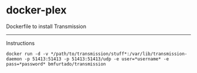 # docker-plex
Dockerfile to install Transmission

---
Instructions

```docker run -d -v */path/to/transmission/stuff*:/var/lib/transmission-daemon -p 51413:51413 -p 51413:51413/udp -e user=*username* -e pass=*password* bmfurtado/transmission```

